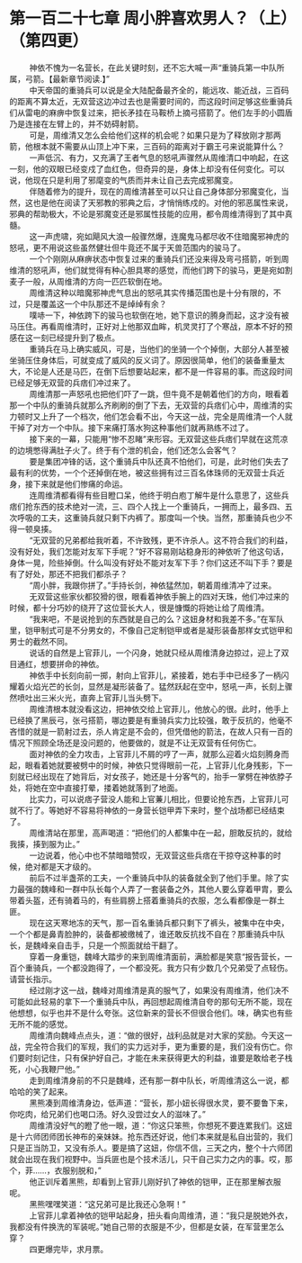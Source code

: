 <h1>第一百二十七章 周小胖喜欢男人？（上）（第四更）</h1>
<div id="content">&nbsp&nbsp&nbsp&nbsp&nbsp&nbsp&nbsp&nbsp
 神依不愧为一名营长，在此关键时刻，还不忘大喊一声“重骑兵第一中队所属，弓箭。【最新章节阅读.】”
 <br/>&nbsp&nbsp&nbsp&nbsp&nbsp&nbsp&nbsp&nbsp
 中天帝国的重骑兵可以说是全大陆配备最齐全的，能远攻、能近战，三百码的距离不算太近，无双营这边冲过去也是需要时间的，而这段时间足够这些重骑兵们从雷电的麻痹中恢复过来，把长矛挂在马鞍桥上摘弓搭箭了。他们左手的小圆盾乃是连接在左臂上的，并不妨碍射箭。
 <br/>&nbsp&nbsp&nbsp&nbsp&nbsp&nbsp&nbsp&nbsp
 可是，周维清又怎么会给他们这样的机会呢？如果只是为了释放刚才那两箭，他根本就不需要从山顶上冲下来，三百码的距离对于霸王弓来说能算什么？
 <br/>&nbsp&nbsp&nbsp&nbsp&nbsp&nbsp&nbsp&nbsp
 一声低沉、有力，又充满了王者气息的怒吼声骤然从周维清口中响起，在这一刻，他的双眼已经变戍了血红色，但奇异的是，身体上却没有任何变化。可以说，他现在只是利用了邪麾变的气质而并未让自己去完成邪魔变。
 <br/>&nbsp&nbsp&nbsp&nbsp&nbsp&nbsp&nbsp&nbsp
 伴随着修为的提升，现在的周维清甚至可以只让自己身体部分邪魔变化，当然，这也是他在阅读了天邪教的邪典之后，才悄悄练戍的。对他的邪恶属性来说，邪典的帮助极大，不论是邪魔变还是邪属性技能的应用，都令周维清得到了其中真髓。
 <br/>&nbsp&nbsp&nbsp&nbsp&nbsp&nbsp&nbsp&nbsp
 这一声虎啸，宛如飓风大浪一般骤然爆，连魔鬼马都尽收不住暗魔邪神虎的怒吼，更不用说这些虽然健壮但牛竟还不属于天兽范围内的骏马了。
 <br/>&nbsp&nbsp&nbsp&nbsp&nbsp&nbsp&nbsp&nbsp
 一个个刚刚从麻痹状态中恢复过来的重骑兵们还没来得及弯弓搭箭，听到周维清的怒吼声，他们就觉得有种心胆具寒的感觉，而他们跨下的骏马，更是宛如割麦子一般，从周维清的方向一匹匹软倒在地。
 <br/>&nbsp&nbsp&nbsp&nbsp&nbsp&nbsp&nbsp&nbsp
 周维清这种以暗魔邪神虎气息出的怒吼其实传播范围也是十分有限的，不过，只是覆盖这一个中队那还不是绰绰有余？
 <br/>&nbsp&nbsp&nbsp&nbsp&nbsp&nbsp&nbsp&nbsp
 噗哧一下，神依跨下的骏马也软倒在地，她下意识的腾身而起，这才没有被马压住。再看周维清时，正好对上他那双血眸，机灵灵打了个寒战，原本不好的预感在这一刻已经提升到了极点。
 <br/>&nbsp&nbsp&nbsp&nbsp&nbsp&nbsp&nbsp&nbsp
 重骑兵在马上确实威风，可是，当他们的坐骑一个个掉倒，大部分人甚至被坐骑压住身体后，可就变成了威风的反义词了。原因很简单，他们的装备重量太大，不论是人还是马匹，在倒下后想要站起来，都不是一件容易的事。而这段时间已经足够无双营的兵痞们冲过来了。
 <br/>&nbsp&nbsp&nbsp&nbsp&nbsp&nbsp&nbsp&nbsp
 周维清那一声怒吼也把他们吓了一跳，但牛竟不是朝着他们的方向，眼看着那一个中队的重骑兵就那么齐刷刷的倒了下去，无双营的兵痞们心中，周维清的实力顿时又上升了一个档次，他们怎会看不出，今天这一战，完全是周维清一个人就干掉了对方一个中队。接下来痛打落水狗这种事他们就再熟练不过了。
 <br/>&nbsp&nbsp&nbsp&nbsp&nbsp&nbsp&nbsp&nbsp
 接下来的一幕，只能用“惨不忍睹”来形容。无双营这些兵痞们早就在这荒凉的边境憋得满肚子火了。终于有个泄的机会，他们还怎么会客气？
 <br/>&nbsp&nbsp&nbsp&nbsp&nbsp&nbsp&nbsp&nbsp
 要是集团冲锋的话，这个重骑兵中队还真不怕他们，可是，此时他们失去了最有利的优势，一个个还掉倒在地，被这些拥有过三百名体珠师的无双营士兵近身，接下来就是他们惨痛的命运。
 <br/>&nbsp&nbsp&nbsp&nbsp&nbsp&nbsp&nbsp&nbsp
 连周维清都看得有些目瞪口呆，他终于明白庖丁解牛是什么意思了，这些兵痞们抢东西的技术绝对一流，三、四个人找上一个重骑兵，一拥而上，最多四、五次呼吸的工夫，这重骑兵就只剩下内裤了。那度叫一个快。当然，那重骑兵也少不得一顿臭揍。
 <br/>&nbsp&nbsp&nbsp&nbsp&nbsp&nbsp&nbsp&nbsp
 “无双营的兄弟都给我听着，不许致残，更不许杀人。这不符合我们的利益，没有好处，我们怎能对友军下手呢？”好不容易刚站稳身形的神依听了他这句话，身体一晃，险些掉倒。什么叫没有好处不能对友军下手？你们这还不叫下手？要是有了好处，那还不把我们都杀子？
 <br/>&nbsp&nbsp&nbsp&nbsp&nbsp&nbsp&nbsp&nbsp
 “周小胖，我跟你拼了。”手持长剑，神依猛然加，朝着周维清冲了过来。
 <br/>&nbsp&nbsp&nbsp&nbsp&nbsp&nbsp&nbsp&nbsp
 无双营这些家伙都狡猾的很，眼看着神依手腕上的四对天珠，他们冲过来的时候，都十分巧妙的绕开了这位营长大人，很是慷慨的将她让给了周维清。
 <br/>&nbsp&nbsp&nbsp&nbsp&nbsp&nbsp&nbsp&nbsp
 “我来吧，不是说抢到的东西就是自己的么？这妞身材和我差不多。”在军队里，铠甲制式可是不分男女的，不像自己定制铠甲或者是凝形装备那样女式铠甲和男士的截然不同。
 <br/>&nbsp&nbsp&nbsp&nbsp&nbsp&nbsp&nbsp&nbsp
 说话的自然是上官菲儿，一个闪身，她就只经从周维清身边掠过，迎上了双目通红，想要拼命的神依。
 <br/>&nbsp&nbsp&nbsp&nbsp&nbsp&nbsp&nbsp&nbsp
 神依手中长刻向前一掷，射向上官菲儿，紧接着，她右手中已经多了一柄闪耀着火焰光芒的长剑，显然是凝形装备了。猛然跃起在空中，怒吼一声，长刻上骤然喷吐出三米火光，直奔上官菲儿当头劈下。
 <br/>&nbsp&nbsp&nbsp&nbsp&nbsp&nbsp&nbsp&nbsp
 周维清根本就没看这边，把神依交给上官菲儿，他放心的很。此时，他手上已经换了黑辰弓，张弓搭箭，哪边要是有重骑兵实力比较强，敢于反抗的，他毫不吝惜的就是一箭射过去，杀人肯定是不会的，但凭借他的箭法，在故人只有一百的情况下照顾全场还是没问题的，他要做的，就是不让无双营有任何伤亡。
 <br/>&nbsp&nbsp&nbsp&nbsp&nbsp&nbsp&nbsp&nbsp
 面对神依的全力攻击，上官菲儿不屑的哼了一声，就那么迎着火焰刻腾身而起，眼看着她就要被劈中的时候，神依只觉得眼前一花，上官菲儿化身残影，下一刻就已经出现在了她背后，对女孩子，她还是十分客气的，抬手一掌劈在神依脖子处，将她在空中直接打晕，搂着她就落到了地面。
 <br/>&nbsp&nbsp&nbsp&nbsp&nbsp&nbsp&nbsp&nbsp
 比实力，可以说痞子营没人能和上官蒹儿相比，但要论抢东西，上官菲儿可就不行了。等她好不容易将神依的一身营长铠甲弄下来时，整个战场都已经结束了。
 <br/>&nbsp&nbsp&nbsp&nbsp&nbsp&nbsp&nbsp&nbsp
 周维清站在那里，高声喝道：“把他们的人都集中在一起，胆敢反抗的，就给我揍，揍到服为止。”
 <br/>&nbsp&nbsp&nbsp&nbsp&nbsp&nbsp&nbsp&nbsp
 一边说着，他心中也不禁暗暗赞叹，无双营这些兵痞在干掠夺这种事的时候，绝对都是天才级的。
 <br/>&nbsp&nbsp&nbsp&nbsp&nbsp&nbsp&nbsp&nbsp
 前后不过半盏茶的工夫，一个重骑兵中队的装备就全到了他们手里。除了实力最强的魏峰和一群中队长每个人弄了一套装备之外，其他人要么穿着甲胄，要么带着头盔，还有骑着马的，有些肩膀上搭着重骑兵的衣服，怎么看都像是一群土匪。
 <br/>&nbsp&nbsp&nbsp&nbsp&nbsp&nbsp&nbsp&nbsp
 现在这天寒地冻的天气，那一百名重骑兵都只剩下了裤头，被集中在中央，一个个都是鼻青脸肿的，装备都被缴械了，谁还敢反抗找不自在？那重骑兵中队长，是魏峰亲自击手，只是一个照面就给干翻了。
 <br/>&nbsp&nbsp&nbsp&nbsp&nbsp&nbsp&nbsp&nbsp
 穿着一身重铠，魏峰大踏步的来到周维清面前，满脸都是笑意“报告营长，一百个重骑兵，一个都没跑得了，一个都没死。我方只有少数几个兄弟受了点轻伤。请营长指示。
 <br/>&nbsp&nbsp&nbsp&nbsp&nbsp&nbsp&nbsp&nbsp
 经过刚才这一战，魏峰对周维清是真的服气了，如果没有周维清，他们决不可能如此轻易的拿下一个重骑兵中队，再回想起周维清自夸的那句无所不能，现在他想想，似乎也并不是什么夸张。这位新来的营长不但很合他们。味，确实也有些无所不能的感觉。
 <br/>&nbsp&nbsp&nbsp&nbsp&nbsp&nbsp&nbsp&nbsp
 周维清向魏峰点点头，道：“做的很好，战利品就是对大家的奖励。今天这一战，完全符合我们的军规，我们的实力远对手，更为重要的是，我们没有伤亡。你们要时刻记住，只有保护好自己，才能在未来获得更大的利益，谁要是敢给老子栈死，小心我鞭尸他。”
 <br/>&nbsp&nbsp&nbsp&nbsp&nbsp&nbsp&nbsp&nbsp
 走到周维清身前的不只是魏峰，还有那一群中队长，听周维清这么一说，都哈哈的笑了起来。
 <br/>&nbsp&nbsp&nbsp&nbsp&nbsp&nbsp&nbsp&nbsp
 黑熊凑到周维清身边，低声道：“营长，那小妞长得很水灵，要不要鲁下来，你吃肉，给兄弟们也喝口汤。好久没尝过女人的滋味了。”
 <br/>&nbsp&nbsp&nbsp&nbsp&nbsp&nbsp&nbsp&nbsp
 周维清没好气的瞪了他一眼，道：“你这只笨熊，你想死不要连累我们。这妞是十六师团师团长神布的亲妹妹。抢东西还好说，他们本来就是私自出营的，我们只是正当防卫，又没有杀人。要是搞了这妞，你信不信，三天之内，整个十六师团就会出现在我们视野中。当兵匪也是个技术活儿，只干自己实力之内的事。哎，那个，菲……，衣服别脱和，”
 <br/>&nbsp&nbsp&nbsp&nbsp&nbsp&nbsp&nbsp&nbsp
 他正训斥着黑熊，却看到上官菲儿刚好扒了神依的铠甲，正在那里解衣服呢。
 <br/>&nbsp&nbsp&nbsp&nbsp&nbsp&nbsp&nbsp&nbsp
 黑熊嘿嘿笑道：“这兄弟可是比我还心急啊！”
 <br/>&nbsp&nbsp&nbsp&nbsp&nbsp&nbsp&nbsp&nbsp
 上官菲儿拿着神依的铠甲站起身，扭头看向周维清，道：“我只是脱她外衣，我都没有件换洗的军装呢。”她自己带的衣服是不少，但都是女装，在军营里怎么穿？
 <br/>&nbsp&nbsp&nbsp&nbsp&nbsp&nbsp&nbsp&nbsp
 四更爆完毕，求月票。
 <br/>&nbsp&nbsp&nbsp&nbsp&nbsp&nbsp&nbsp&nbsp
 <br/>&nbsp&nbsp&nbsp&nbsp&nbsp&nbsp&nbsp&nbsp
</div>
